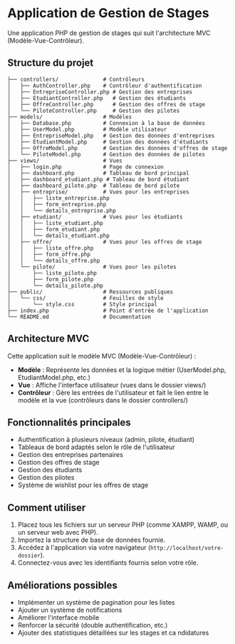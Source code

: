 # Application de Gestion de Stages

Une application PHP de gestion de stages qui suit l'architecture MVC (Modèle-Vue-Contrôleur).

## Structure du projet

```
├── controllers/              # Contrôleurs
│   ├── AuthController.php    # Contrôleur d'authentification
│   ├── EntrepriseController.php # Gestion des entreprises
│   ├── EtudiantController.php   # Gestion des étudiants
│   ├── OffreController.php      # Gestion des offres de stage
│   └── PiloteController.php     # Gestion des pilotes
├── models/                   # Modèles
│   ├── Database.php          # Connexion à la base de données
│   ├── UserModel.php         # Modèle utilisateur
│   ├── EntrepriseModel.php   # Gestion des données d'entreprises
│   ├── EtudiantModel.php     # Gestion des données d'étudiants
│   ├── OffreModel.php        # Gestion des données d'offres de stage
│   └── PiloteModel.php       # Gestion des données de pilotes
├── views/                    # Vues
│   ├── login.php             # Page de connexion
│   ├── dashboard.php         # Tableau de bord principal
│   ├── dashboard_etudiant.php # Tableau de bord étudiant
│   ├── dashboard_pilote.php  # Tableau de bord pilote
│   ├── entreprise/           # Vues pour les entreprises
│   │   ├── liste_entreprise.php
│   │   ├── form_entreprise.php
│   │   └── details_entreprise.php
│   ├── etudiant/             # Vues pour les étudiants
│   │   ├── liste_etudiant.php
│   │   ├── form_etudiant.php
│   │   └── details_etudiant.php
│   ├── offre/                # Vues pour les offres de stage
│   │   ├── liste_offre.php
│   │   ├── form_offre.php
│   │   └── details_offre.php
│   └── pilote/               # Vues pour les pilotes
│       ├── liste_pilote.php
│       ├── form_pilote.php
│       └── details_pilote.php
├── public/                   # Ressources publiques
│   └── css/                  # Feuilles de style
│       └── style.css         # Style principal
├── index.php                 # Point d'entrée de l'application
└── README.md                 # Documentation
```

## Architecture MVC

Cette application suit le modèle MVC (Modèle-Vue-Contrôleur) :

- **Modèle** : Représente les données et la logique métier (UserModel.php, EtudiantModel.php, etc.)
- **Vue** : Affiche l'interface utilisateur (vues dans le dossier views/)
- **Contrôleur** : Gère les entrées de l'utilisateur et fait le lien entre le modèle et la vue (contrôleurs dans le dossier controllers/)

## Fonctionnalités principales

- Authentification à plusieurs niveaux (admin, pilote, étudiant)
- Tableaux de bord adaptés selon le rôle de l'utilisateur
- Gestion des entreprises partenaires
- Gestion des offres de stage
- Gestion des étudiants
- Gestion des pilotes
- Système de wishlist pour les offres de stage

## Comment utiliser

1. Placez tous les fichiers sur un serveur PHP (comme XAMPP, WAMP, ou un serveur web avec PHP).
2. Importez la structure de base de données fournie.
3. Accédez à l'application via votre navigateur (`http://localhost/votre-dossier`).
4. Connectez-vous avec les identifiants fournis selon votre rôle.

## Améliorations possibles

- Implémenter un système de pagination pour les listes
- Ajouter un système de notifications
- Améliorer l'interface mobile
- Renforcer la sécurité (double authentification, etc.)
- Ajouter des statistiques détaillées sur les stages et ca  ndidatures 